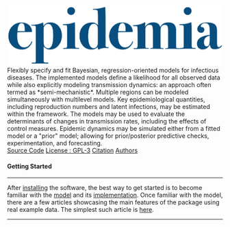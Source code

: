 
<img src="man/figures/logo_big.png" class="mainimg" />

<div class="subtext">
Flexibly specify and fit Bayesian, regression-oriented models for infectious diseases.
The implemented models define a likelihood for all observed data while also explicitly modeling transmission dynamics: an approach often termed as *semi-mechanistic*. Multiple regions can
be modeled simultaneously with multilevel models. Key epidemiological quantities, including reproduction numbers and latent infections, may be estimated within the framework. The models may be used to  evaluate the determinants of changes in transmission rates, including the effects  of control measures. Epidemic dynamics may be simulated either from a fitted model or a "prior" model; allowing for prior/posterior predictive checks, experimentation, and forecasting.
</div>

<div class="row">
<div class="span12">
<div class = "btn-toolbar">
  <div class="btn-group btn-group-sm">
  <a class="btn btn-primary" href="https://github.com/ImperialCollegeLondon/epidemia">Source Code</a>
  <a class="btn btn-primary" href="https://www.r-project.org/Licenses/GPL-3">License : GPL-3</a>
  <a class="btn btn-primary" href="authors.html">Citation</a>
  <a class="btn btn-primary" href="authors.html">Authors</a>
  </div>
</div>
</div>
</div>



<div class="getting_started">
<h4> Getting Started </h4>
<hr>

After [installing](articles/install.html) the software, the best way to get started is to become familiar with the [model](articles/model-description.html) and its [implementation](articles/model-implementation.html). Once familiar with the model, there are a few articles showcasing the main features of the package using real example data. The simplest such article is [here](articles/flu.html).

<hr>
</div>



<!-- <div class="row text-center">
  <div class='col-lg-3'>
    <div class="btn-group buttons"><a href="#the_coral"><button type="button" class="btn btn-primary btn-lg">The Coral</button></a></div>
  </div>

  <div class='col-lg-3'>
    <div class="btn-group buttons"><a href="#early_solo"><button type="button" class="btn btn-warning btn-lg"id="target1">Early Solo</button></a></div>
  </div>
  <div class='col-lg-3'>
    <div class="btn-group buttons"><a href="#later_works"><button type="button" class="btn btn-danger btn-lg">Later Works</button></a></div>
  </div>
  <div class='col-lg-3'>
    <div class="btn-group buttons"><a href="#Social_Media"><button type="button" class="btn btn-default btn-lg">Social Media</button></a></div>
  </div>
</div> -->